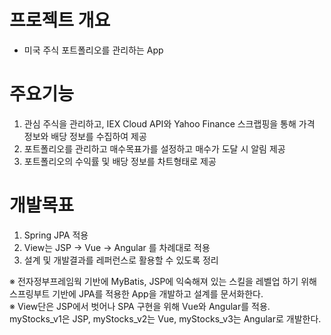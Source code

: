 # 프로젝트 개요
- 미국 주식 포트폴리오를 관리하는 App

# 주요기능
1. 관심 주식을 관리하고, IEX Cloud API와 Yahoo Finance 스크랩핑을 통해 가격 정보와 배당 정보를 수집하여 제공
2. 포트폴리오를 관리하고 매수목표가를 설정하고 매수가 도달 시 알림 제공
3. 포트폴리오의 수익률 및 배당 정보를 차트형태로 제공

# 개발목표
1. Spring JPA 적용
2. View는 JSP → Vue → Angular 를 차례대로 적용
3. 설계 및 개발결과를 레퍼런스로 활용할 수 있도록 정리

※ 전자정부프레임웍 기반에 MyBatis, JSP에 익숙해져 있는 스킬을 레벨업 하기 위해 스프링부트 기반에 JPA를 적용한 App을 개발하고 설계를 문서화한다.<br/>
※ View단은 JSP에서 벗어나 SPA 구현을 위해 Vue와 Angular를 적용. myStocks_v1은 JSP, myStocks_v2는 Vue, myStocks_v3는 Angular로 개발한다.<br/>
